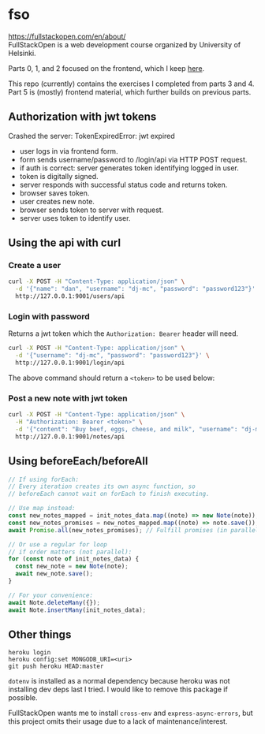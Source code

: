 # fso

<https://fullstackopen.com/en/about/>  
FullStackOpen is a web development course organized by University of Helsinki.

Parts 0, 1, and 2 focused on the frontend, which I keep [here](https://github.com/dj-mc/esb-r).

This repo (currently) contains the exercises I completed from parts 3 and 4.
Part 5 is (mostly) frontend material, which further builds on previous parts.

## Authorization with jwt tokens

Crashed the server: TokenExpiredError: jwt expired

- user logs in via frontend form.
- form sends username/password to /login/api via HTTP POST request.
- if auth is correct: server generates token identifying logged in user.
- token is digitally signed.
- server responds with successful status code and returns token.
- browser saves token.
- user creates new note.
- browser sends token to server with request.
- server uses token to identify user.

## Using the api with curl

### Create a user

```bash
curl -X POST -H "Content-Type: application/json" \
  -d '{"name": "dan", "username": "dj-mc", "password": "password123"}' \
  http://127.0.0.1:9001/users/api
```

### Login with password

Returns a jwt token which the `Authorization: Bearer` header will need.

```bash
curl -X POST -H "Content-Type: application/json" \
  -d '{"username": "dj-mc", "password": "password123"}' \
  http://127.0.0.1:9001/login/api
```

The above command should return a `<token>` to be used below:

### Post a new note with jwt token

```bash
curl -X POST -H "Content-Type: application/json" \
  -H "Authorization: Bearer <token>" \
  -d '{"content": "Buy beef, eggs, cheese, and milk", "username": "dj-mc"}' \
  http://127.0.0.1:9001/notes/api
```

## Using beforeEach/beforeAll

```javascript
// If using forEach:
// Every iteration creates its own async function, so
// beforeEach cannot wait on forEach to finish executing.

// Use map instead:
const new_notes_mapped = init_notes_data.map((note) => new Note(note));
const new_notes_promises = new_notes_mapped.map((note) => note.save());
await Promise.all(new_notes_promises); // Fulfill promises (in parallel)

// Or use a regular for loop
// if order matters (not parallel):
for (const note of init_notes_data) {
  const new_note = new Note(note);
  await new_note.save();
}

// For your convenience:
await Note.deleteMany({});
await Note.insertMany(init_notes_data);
```

## Other things

`heroku login`  
`heroku config:set MONGODB_URI=<uri>`  
`git push heroku HEAD:master`

`dotenv` is installed as a normal dependency because heroku was not installing
dev deps last I tried. I would like to remove this package if possible.

FullStackOpen wants me to install `cross-env` and `express-async-errors`, but
this project omits their usage due to a lack of maintenance/interest.
